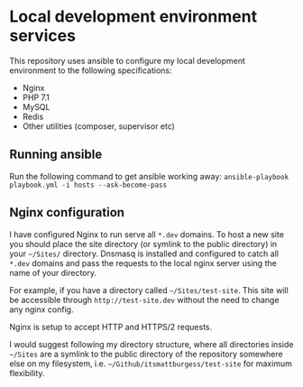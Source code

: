 # Local development environment services
This repository uses ansible to configure my local development environment to the following specifications:
- Nginx
- PHP 7.1
- MySQL
- Redis
- Other utilities (composer, supervisor etc)

## Running ansible
Run the following command to get ansible working away: ```ansible-playbook playbook.yml -i hosts --ask-become-pass```

## Nginx configuration
I have configured Nginx to run serve all ```*.dev``` domains. To host a new site you should place the site directory (or symlink to the public directory) in your ``~/Sites/`` directory. Dnsmasq is installed and configured to catch all ```*.dev``` domains and pass the requests to the local nginx server using the name of your directory.

For example, if you have a directory called ``~/Sites/test-site``. This site will be accessible through ```http://test-site.dev``` without the need to change any nginx config.

Nginx is setup to accept HTTP and HTTPS/2 requests.

I would suggest following my directory structure, where all directories inside ```~/Sites``` are a symlink to the public directory of the repository somewhere else on my filesystem, i.e. ```~/Github/itsmattburgess/test-site``` for maximum flexibility.
